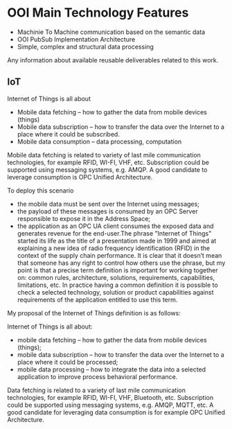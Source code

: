 # OOI Main Technology Features

- Machinie To Machine communication based on the semantic data
- OOI PubSub Implementation Architecture
- Simple, complex and structural data processing

Any information about available reusable deliverables related to this work.


## IoT

Internet of Things is all about

- Mobile data fetching – how to gather the data from mobile devices (things)
- Mobile data subscription – how to transfer the data over the Internet to a place where it could be subscribed.
- Mobile data consumption – data processing, computation

Mobile data fetching is related to variety of last mile communication technologies, for example RFID, WI-FI, VHF, etc. Subscription could be supported using messaging systems, e.g. AMQP. A good candidate to leverage consumption is OPC Unified Architecture.

To deploy this scenario

- the mobile data must be sent over the Internet using messages;
- the payload of these messages is consumed by an OPC Server responsible to expose it in the Address Space;
- the application as an OPC UA client consumes the exposed data and generates revenue for the end-user.The phrase "Internet of Things" started its life as the title of a presentation made in 1999 and aimed at explaining a new idea of radio frequency identification (RFID) in the context of the supply chain performance. It is clear that it doesn’t mean that someone has any right to control how others use the phrase, but my point is that a precise term definition is important for working together on: common rules, architecture, solutions, requirements, capabilities, limitations, etc. In practice having a common definition it is possible to check a selected technology, solution or product capabilities against requirements of the application entitled to use this term.

My proposal of the Internet of Things definition is as follows:

Internet of Things is all about:

- mobile data fetching – how to gather the data from mobile devices (things);
- mobile data subscription – how to transfer the data over the Internet to a place where it could be processed;
- mobile data processing – how to integrate the data into a selected application to improve process behavioral performance.

Data fetching is related to a variety of last mile communication technologies, for example RFID, WI-FI, VHF, Bluetooth, etc. Subscription could be supported using messaging systems, e.g. AMQP, MQTT, etc. A good candidate for leveraging data consumption is for example OPC Unified Architecture.

